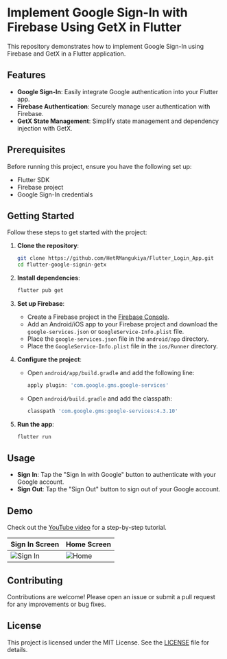 # Implement Google Sign-In with Firebase Using GetX in Flutter

This repository demonstrates how to implement Google Sign-In using Firebase and GetX in a Flutter application.

## Features

- **Google Sign-In**: Easily integrate Google authentication into your Flutter app.
- **Firebase Authentication**: Securely manage user authentication with Firebase.
- **GetX State Management**: Simplify state management and dependency injection with GetX.

## Prerequisites

Before running this project, ensure you have the following set up:

- Flutter SDK
- Firebase project
- Google Sign-In credentials

## Getting Started

Follow these steps to get started with the project:

1. **Clone the repository**:

    ```bash
    git clone https://github.com/HetRMangukiya/Flutter_Login_App.git
    cd flutter-google-signin-getx
    ```

2. **Install dependencies**:

    ```bash
    flutter pub get
    ```

3. **Set up Firebase**:

    - Create a Firebase project in the [Firebase Console](https://console.firebase.google.com/).
    - Add an Android/iOS app to your Firebase project and download the `google-services.json` or `GoogleService-Info.plist` file.
    - Place the `google-services.json` file in the `android/app` directory.
    - Place the `GoogleService-Info.plist` file in the `ios/Runner` directory.

4. **Configure the project**:

    - Open `android/app/build.gradle` and add the following line:

      ```gradle
      apply plugin: 'com.google.gms.google-services'
      ```

    - Open `android/build.gradle` and add the classpath:

      ```gradle
      classpath 'com.google.gms:google-services:4.3.10'
      ```

5. **Run the app**:

    ```bash
    flutter run
    ```

## Usage

- **Sign In**: Tap the "Sign In with Google" button to authenticate with your Google account.
- **Sign Out**: Tap the "Sign Out" button to sign out of your Google account.

## Demo

Check out the [YouTube video](https://www.youtube.com/watch?v=your-video-link) for a step-by-step tutorial.

| Sign In Screen | Home Screen |
|----------------|-------------|
| ![Sign In](https://github.com/user-attachments/assets/ca3ad2b8-b65d-4143-9d0e-72251236b4ef) | ![Home](https://github.com/user-attachments/assets/1206d9e8-0043-4145-9dcf-3ff1d0cd4e60) |

## Contributing

Contributions are welcome! Please open an issue or submit a pull request for any improvements or bug fixes.

## License

This project is licensed under the MIT License. See the [LICENSE](LICENSE) file for details.

